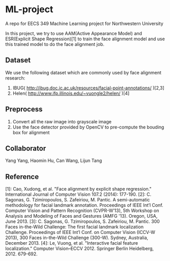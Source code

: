 # ML-project
A repo for EECS 349 Machine Learning project for Northwestern University 

In this project, we try to use AAM(Active Appearance Model) and ESR(Explicit Shape Regression)[1] to train the face alignment model and use this trained model to do the face alignment job.



## Dataset
We use the following dataset which are commonly used by face alignment research:

1. IBUG( http://ibug.doc.ic.ac.uk/resources/facial-point-annotations/ )[2,3]
2. Helen( http://www.ifp.illinois.edu/~vuongle2/helen/ )[4]

## Preprocess

1. Convert all the raw image into grayscale image
2. Use the face detector provided by OpenCV to pre-compute the bouding box for alignment

## Collaborator
Yang Yang, Haomin Hu, Can Wang, Lijun Tang


## Reference
[1]: Cao, Xudong, et al. "Face alignment by explicit shape regression." International Journal of Computer Vision 107.2 (2014): 177-190.
[2]: C. Sagonas, G. Tzimiropoulos, S. Zafeiriou, M. Pantic. A semi-automatic methodology for facial landmark annotation. Proceedings of IEEE Int’l Conf. Computer Vision and Pattern Recognition (CVPR-W’13), 5th Workshop on Analysis and Modeling of Faces and Gestures (AMFG '13). Oregon, USA, June 2013.
[3]: C. Sagonas, G. Tzimiropoulos, S. Zafeiriou, M. Pantic. 300 Faces in-the-Wild Challenge: The first facial landmark localization Challenge. Proceedings of IEEE Int’l Conf. on Computer Vision (ICCV-W 2013), 300 Faces in-the-Wild Challenge (300-W). Sydney, Australia, December 2013. 
[4]: Le, Vuong, et al. "Interactive facial feature localization." Computer Vision–ECCV 2012. Springer Berlin Heidelberg, 2012. 679-692.
